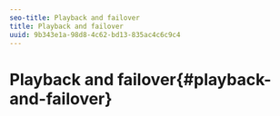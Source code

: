 ```yaml
---
seo-title: Playback and failover
title: Playback and failover
uuid: 9b343e1a-98d8-4c62-bd13-835ac4c6c9c4
---
```


# Playback and failover{#playback-and-failover}

